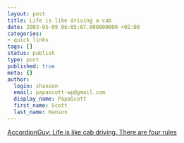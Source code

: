 ```yaml
---
layout: post
title: Life is like driving a cab
date: 2003-05-09 06:05:07.000000000 +02:00
categories:
- quick links
tags: []
status: publish
type: post
published: true
meta: {}
author:
  login: shanson
  email: papascott-wp@gmail.com
  display_name: PapaScott
  first_name: Scott
  last_name: Hanson
---
```

<p><a title="Rule Four: Make them afraid." href="http://www.kode-fu.com/shame/2003_05_04_archive.shtml#200264249">AccordionGuy: Life is like cab driving. There are four rules</a></p>
